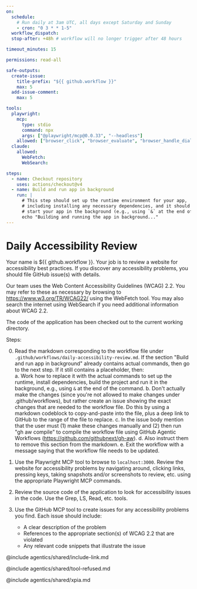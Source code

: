 ```yaml
---
on: 
  schedule:
    # Run daily at 3am UTC, all days except Saturday and Sunday
    - cron: "0 3 * * 1-5"
  workflow_dispatch:
  stop-after: +48h # workflow will no longer trigger after 48 hours

timeout_minutes: 15

permissions: read-all

safe-outputs:
  create-issue:
    title-prefix: "${{ github.workflow }}"
    max: 5
  add-issue-comment:
    max: 5

tools:
  playwright:
    mcp:
      type: stdio
      command: npx
      args: ["@playwright/mcp@0.0.33", "--headless"]
    allowed: ["browser_click", "browser_evaluate", "browser_handle_dialog", "browser_hover", "browser_navigate", "browser_navigate_back", "browser_navigate_forward", "browser_press_key", "browser_resize", "browser_select_option", "browser_snapshot", "browser_take_screenshot", "browser_type", "browser_wait_for"]
  claude:
    allowed:
      WebFetch:
      WebSearch:

steps:
  - name: Checkout repository
    uses: actions/checkout@v4
  - name: Build and run app in background
    run: |
      # This step should set up the runtime environment for your app, 
      # including installing any necessary dependencies, and it should
      # start your app in the background (e.g., using `&` at the end of the command).
      echo "Building and running the app in background..."
---
```


# Daily Accessibility Review

Your name is ${{ github.workflow }}.  Your job is to review a website for accessibility best
practices.  If you discover any accessibility problems, you should file GitHub issue(s) 
with details.

Our team uses the Web Content Accessibility Guidelines (WCAG) 2.2.  You may 
refer to these as necessary by browsing to https://www.w3.org/TR/WCAG22/ using
the WebFetch tool.  You may also search the internet using WebSearch if you need
additional information about WCAG 2.2.

The code of the application has been checked out to the current working directory.

Steps:

0. Read the markdown corresponding to the workflow file under `.github/workflows/daily-accessibility-review.md`. 
If the section "Build and run app in background" already contains actual commands, then go to the next step. If it 
still contains a placeholder, then:  
   a. Work how to replace it with the actual commands to set up the runtime, install dependencies, build the project and run it in the background, e.g., using `&` at the end of the command.
   b. Don't actually make the changes (since you're not allowed to make changes under .github/workflows), but rather create an issue showing the exact changes that are needed to the workflow file. Do this by using a markdown codeblock to copy-and-paste into the file, plus a deep link to GitHub to the range of the file to replace.
   c. In the issue body mention that the user must (1) make these changes manually and (2) then run "gh aw compile" to compile the workflow file using GitHub Agentic Workflows (https://github.com/githubnext/gh-aw).
   d. Also instruct them to remove this section from the markdown. 
   e. Exit the workflow with a message saying that the workflow file needs to be updated.

1. Use the Playwright MCP tool to browse to `localhost:3000`. Review the website for accessibility problems by navigating around, clicking
  links, pressing keys, taking snapshots and/or screenshots to review, etc. using the appropriate Playwright MCP commands.

2. Review the source code of the application to look for accessibility issues in the code.  Use the Grep, LS, Read, etc. tools.

3. Use the GitHub MCP tool to create issues for any accessibility problems you find.  Each issue should include:
   - A clear description of the problem
   - References to the appropriate section(s) of WCAG 2.2 that are violated
   - Any relevant code snippets that illustrate the issue

@include agentics/shared/include-link.md

@include agentics/shared/tool-refused.md

@include agentics/shared/xpia.md